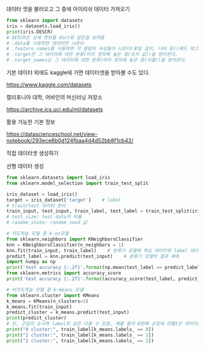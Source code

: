 데이터 셋을 불러오고 그 중에 아이리쉬 데이터 가져오기

```python
from sklearn import datasets
iris = datasets.load_iris()
print(iris.DESCR)
# DESCR은 상세 정보들 dict와 같은걸 보여줌
# .data를 사용하면 데이터만 나온다
# .feature_names를 사용하면 각 칼럼의 속성들이 나온다(꽃잎 길이, 너비 등)(헤드 태그와 비슷)
# .target은 그 데이터에 대한 분류(미리 정의해 놓은 종(숫자 값))을 받아온다.
# .target_names는 그 데이터에 대한 분류(미리 정의해 놓은 종(이름))을 받아온다.
```

기본 데이터 외에도 kaggle에 가면 데이터셋을 받아볼 수도 있다.

https://www.kaggle.com/datasets 

캘리포니아 대학, 어바인의 머신러닝 저장소

 https://archive.ics.uci.edu/ml/datasets 



활용 가능한 기본 정보

 https://datascienceschool.net/view-notebook/293ece8b0d124fbaa4d4d52bb8f1cb42/ 







직접 데이터셋 생성하기

선형 데이터 생성









```python
from sklearn.datasets import load_iris
from sklearn.model_selection import train_test_split

iris_dataset = load_iris()
target = iris_dataset['target']    # label
# train/test 데이터 분리
train_input, test_input, train_label, test_label = train_test_split(iris_dataset['data'], target, test_size = 0.25, random_state=42)
# test_size: test data의 비율
# random_state: random seed 값

# 지도학습 모델 중 k-nn모델
from sklearn.neighbors import KNeighborsClassifier
knn = KNeighborsClassifier(n_neighbors = 1)
knn.fit(train_input, train_label)    # 분류기 모델에 학습 데이터와 label 데이터 적용
predict_label = knn.predict(test_input)    # 분류기 모델의 결과 예측
import numpy as np
print('test accuracy {:.2f}'.format(np.mean(test_label == predict_label)))   # 정확도 출력 1
from sklearn.metrics import accuracy_score
print('test accuracy {:.2f}'.format(accuracy_score(test_label, predict_label)))    # 정확도 출력 2

# 비지도학습 모델 중 k-means 모델
from sklearn.cluster import KMeans
k_means = KMeans(n_clusters=3)
k_means.fit(train_input)
predict_cluster = k_means.predict(test_input)
print(predict_cluster)
# 단, 군집의 순서와 label의 값은 다를 수 있음, 예를 들어 0번째 군집에 라벨1인 데이터들이 주로 분포할 수 있음
print("0 cluster:", train_label[k_means.labels_ == 0])
print("1 cluster:", train_label[k_means.labels_ == 1])
print("2 cluster:", train_label[k_means.labels_ == 2])
```

